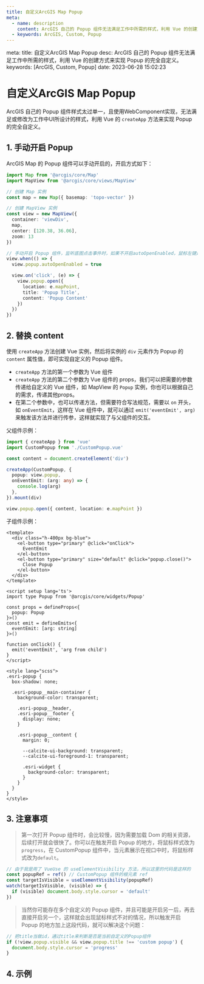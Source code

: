 ```yaml
---
title: 自定义ArcGIS Map Popup
meta:
  - name: description
    content: ArcGIS 自己的 Popup 组件无法满足工作中所需的样式，利用 Vue 的创建方式来实现 Popup 的完全自定义。
  - keywords: ArcGIS, Custom, Popup
---
```


<route lang="yaml">
meta:
  title: 自定义ArcGIS Map Popup
  desc: ArcGIS 自己的 Popup 组件无法满足工作中所需的样式，利用 Vue 的创建方式来实现 Popup 的完全自定义。
  keywords: [ArcGIS, Custom, Popup]
  date: 2023-06-28 15:02:23
</route>

# 自定义ArcGIS Map Popup

  ArcGIS 自己的 Popup 组件样式太过单一，且使用WebComponent实现，无法满足或修改为工作中UI所设计的样式，利用 Vue 的 `createApp` 方法来实现 Popup 的完全自定义。

## 1. 手动开启 Popup

  ArcGIS Map 的 Popup 组件可以手动开启的，开启方式如下：

  ```ts
  import Map from '@arcgis/core/Map'
  import MapView from '@arcgis/core/views/MapView'

  // 创建 Map 实例
  const map = new Map({ basemap: 'topo-vector' })

  // 创建 MapView 实例
  const view = new MapView({
    container: 'viewDiv',
    map,
    center: [120.38, 36.06],
    zoom: 13
  })

  // 手动开启 Popup 组件，监听底图点击事件时，如果不开启autoOpenEnabled，鼠标左键是无法触发 Popup 组件的
  view.when(() => {
    view.popup.autoOpenEnabled = true

    view.on('click', (e) => {
      view.popup.open({
        location: e.mapPoint,
        title: 'Popup Title',
        content: 'Popup Content'
      })
    })
  })
  ```

## 2. 替换 content

使用 `createApp` 方法创建 Vue 实例，然后将实例的 `div` 元素作为 Popup 的 `content` 属性值，即可实现自定义的 Popup 组件。

- `createApp` 方法的第一个参数为 Vue 组件
- `createApp` 方法的第二个参数为 Vue 组件的 props，我们可以把需要的参数传递给自定义的 Vue 组件，如 MapView 的 `Popup` 实例，你也可以根据自己的需求，传递其他props。
- 在第二个参数中，也可以传递方法，但需要符合写法规范，需要以 `on` 开头，如 `onEventEmit`，这样在 Vue 组件中，就可以通过 `emit('eventEmit', arg)` 来触发该方法并进行传参，这样就实现了与父组件的交互。

父组件示例：

```ts
import { createApp } from 'vue'
import CustomPopup from './CustomPopup.vue'

const content = document.createElement('div')

createApp(CustomPopup, {
  popup: view.popup,
  onEventEmit: (arg: any) => {
    console.log(arg)
  },
}).mount(div)

view.popup.open({ content, location: e.mapPoint })
```

子组件示例：

```vue
<template>
  <div class="h-400px bg-blue">
    <el-button type="primary" @click="onClick">
      EventEmit
    </el-button>
    <el-button type="primary" size="default" @click="popup.close()">
      Close Popup
    </el-button>
  </div>
</template>

<script setup lang='ts'>
import type Popup from '@arcgis/core/widgets/Popup'

const props = defineProps<{
  popup: Popup
}>()
const emit = defineEmits<{
  eventEmit: [arg: string]
}>()

function onClick() {
  emit('eventEmit', 'arg from child')
}
</script>

<style lang="scss">
.esri-popup {
  box-shadow: none;

  .esri-popup__main-container {
    background-color: transparent;

    .esri-popup__header,
    .esri-popup__footer {
      display: none;
    }

    .esri-popup__content {
      margin: 0;

      --calcite-ui-background: transparent;
      --calcite-ui-foreground-1: transparent;

      .esri-widget {
        background-color: transparent;
      }
    }
  }
}
</style>
```

## 3. 注意事项

> 第一次打开 Popup 组件时，会比较慢，因为需要加载 Dom 的相关资源，后续打开就会很快了。你可以在触发开启 Popup 的地方，将鼠标样式改为`progress`，在 CustomPopup 组件中，当元素展示在视口中时，将鼠标样式改为`default`。

```ts
// 由于我是用了 VueUse 的 useElementVisibility 方法，所以这里的代码是这样的
const popupRef = ref() // CustomPopup 组件的根元素 ref
const targetIsVisible = useElementVisibility(popupRef)
watch(targetIsVisible, (visible) => {
  if (visible) document.body.style.cursor = 'default'
})
```

> 当然你可能存在多个自定义的 Popup 组件，并且可能是开启另一后，再去直接开启另一个，这样就会出现鼠标样式不对的情况，所以触发开启 Popup 的地方加上这段代码，就可以解决这个问题：

```ts
// 把title当做id，通过title来判断是否是当前自定义的Popup组件
if (!view.popup.visible && view.popup.title !== 'custom popup') {
  document.body.style.cursor = 'progress'
}
```

## 4. 示例

<!-- TODO: 示例 -->


